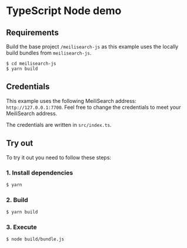 # TypeScript Node demo

## Requirements

Build the base project `/meilisearch-js` as this example uses the locally build bundles from `meilisearch-js`.

```
$ cd meilisearch-js
$ yarn build
```

## Credentials

This example uses the following MeiliSearch address: `http://127.0.0.1:7700`. Feel free to change the credentials to meet your MeiliSearch address.

The credentials are written in `src/index.ts`.

## Try out

To try it out you need to follow these steps:

### 1. Install dependencies

```bash
$ yarn
```

### 2. Build

```bash
$ yarn build
```

### 3. Execute

```bash
$ node build/bundle.js
```
